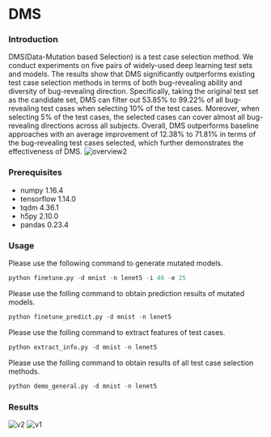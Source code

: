 # DMS
### Introduction
DMS(Data-Mutation based Selection) is a test case selection method. We conduct experiments on five pairs of widely-used deep learning test sets and models. The results show that DMS significantly outperforms existing test case selection methods in terms of both bug-revealing ability and diversity of bug-revealing direction. Specifically, taking the original test set as the candidate set, DMS can filter out 53.85% to 99.22% of all bug-revealing test cases when selecting 10% of the test cases. Moreover, when selecting 5% of the test cases, the selected cases can cover almost all bug-revealing directions across all subjects. Overall, DMS outperforms baseline approaches with an average improvement of 12.38% to 71.81% in terms of the bug-revealing test cases selected, which further demonstrates the effectiveness of DMS.
![overview2](https://user-images.githubusercontent.com/65756145/197214602-4ca4e0f4-651e-4d4b-b413-d5fc7b7af90c.png)

### Prerequisites
* numpy 1.16.4
* tensorflow 1.14.0
* tqdm 4.36.1
* h5py 2.10.0
* pandas 0.23.4 

### Usage
Please use the following command to generate mutated models.
```Python
python finetune.py -d mnist -n lenet5 -i 40 -e 25
```

Please use the folling command to obtain prediction results of mutated models.
```Python
python finetune_predict.py -d mnist -n lenet5
```

Please use the folling command to extract features of test cases.
```Python
python extract_info.py -d mnist -n lenet5
```

Please use the folling command to obtain results of all test case selection methods.
```Python
python demo_general.py -d mnist -n lenet5
```

### Results
![v2](https://user-images.githubusercontent.com/65756145/197213036-13386f89-d7e9-4510-bb58-5df3d7bd0095.png)
![v1](https://user-images.githubusercontent.com/65756145/197213004-d2019050-dd54-4a56-ac2e-47a36efcf6f9.png)
